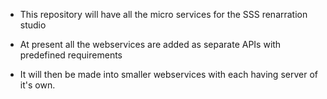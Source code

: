 * This repository will have all the micro services for the SSS renarration studio

* At present all the webservices are added as separate APIs with predefined requirements

* It will then be made into smaller webservices with each having server of it's own.